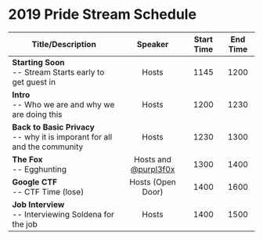 # 2019 Pride Stream Schedule

| Title/Description | Speaker | Start Time | End Time |
|--------------------------------------------------------------------|:-------------------:|:----------:|:--------:|
| **Starting Soon** <br> -- Stream Starts early to get guest in | Hosts | 1145 | 1200 |
| **Intro** <br> -- Who we are and why we are doing this | Hosts | 1200 | 1230 |
| **Back to Basic Privacy** <br> -- why it is imporant for all and the community  | Hosts | 1230 | 1300 |
| **The Fox** <br> -- Egghunting | Hosts and [@purpl3f0x](ttps://twitter.com/purpl3_f0x) | 1300 | 1400 |
| **Google CTF** <br> -- CTF Time (lose)  | Hosts (Open Door)   | 1400 | 1600 |
| **Job Interview** <br> -- Interviewing Soldena for the job | Hosts  | 1400 | 1500 |



